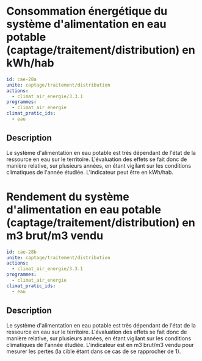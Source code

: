 # Consommation énergétique du système d'alimentation en eau potable (captage/traitement/distribution) en kWh/hab
```yaml
id: cae-28a
unite: captage/traitement/distribution
actions:
  - climat_air_energie/3.3.1
programmes:
  - climat_air_energie
climat_pratic_ids:
  - eau
```
## Description
Le système d'alimentation en eau potable est très dépendant de l'état de la ressource en eau sur le territoire. L'évaluation des effets se fait donc de manière relative, sur plusieurs années, en étant vigilant sur les conditions climatiques de l'année étudiée. L'indicateur peut être en kWh/hab.




# Rendement du système d'alimentation en eau potable (captage/traitement/distribution) en m3 brut/m3 vendu
```yaml
id: cae-28b
unite: captage/traitement/distribution
actions:
  - climat_air_energie/3.3.1
programmes:
  - climat_air_energie
climat_pratic_ids:
  - eau
```
## Description
Le système d'alimentation en eau potable est très dépendant de l'état de la ressource en eau sur le territoire. L'évaluation des effets se fait donc de manière relative, sur plusieurs années, en étant vigilant sur les conditions climatiques de l'année étudiée. L'indicateur est en m3 brut/m3 vendu pour mesurer les pertes (la cible étant dans ce cas de se rapprocher de 1).




